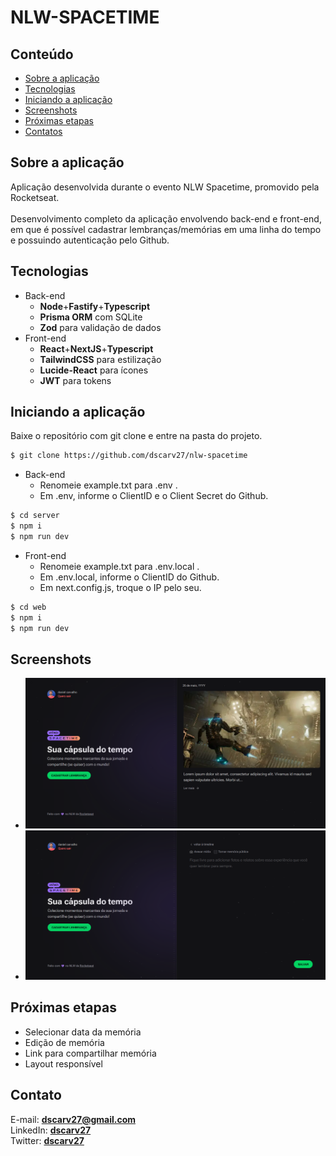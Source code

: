 # NLW-SPACETIME
## Conteúdo
* [Sobre a aplicação](#sobe-a-aplicação)
* [Tecnologias](#tecnologias)
* [Iniciando a aplicação](#iniciando-a-aplicação)
* [Screenshots](#screenshots)
* [Próximas etapas](#próximas-etapas)
* [Contatos](#contato)

## Sobre a aplicação
Aplicação desenvolvida durante o evento NLW Spacetime, promovido pela Rocketseat. <br> <br>
Desenvolvimento completo da aplicação envolvendo back-end e front-end, em que é possível cadastrar lembranças/memórias em uma linha do tempo e possuindo autenticação pelo Github. <br>

## Tecnologias
* Back-end 
  * __Node__+__Fastify__+__Typescript__
  * __Prisma ORM__ com SQLite
  * __Zod__ para validação de dados
* Front-end 
  * __React__+__NextJS__+__Typescript__
  * __TailwindCSS__ para estilização
  * __Lucide-React__ para ícones
  * __JWT__ para tokens

## Iniciando a aplicação
  Baixe o repositório com git clone e entre na pasta do projeto.
  ```bash
  $ git clone https://github.com/dscarv27/nlw-spacetime
  ```
  * Back-end
    * Renomeie example.txt para .env .
    * Em .env, informe o ClientID e o Client Secret do Github.
  ```bash
  $ cd server
  $ npm i
  $ npm run dev
  ```
  * Front-end
    * Renomeie example.txt para .env.local .
    * Em .env.local, informe o ClientID do Github.
    * Em next.config.js, troque o IP pelo seu. 
  ```bash
  $ cd web
  $ npm i
  $ npm run dev
  ```

## Screenshots
  * <img src=".github/nlw-spacetime-1.png">
  * <img src=".github/nlw-spacetime-2.png">

## Próximas etapas
  * Selecionar data da memória
  * Edição de memória
  * Link para compartilhar memória
  * Layout responsível

## Contato
E-mail: [**dscarv27@gmail.com**](mailto:dscarv27@gmail.com) <br>
LinkedIn: [**dscarv27**](linkedin.com/in/dscarv27) <br>
Twitter: [**dscarv27**](twitter.com/dscarv27) <br>
